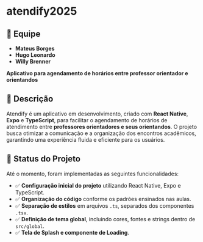 ﻿# atendify2025

 ## 👥 Equipe  

- **Mateus Borges**  
- **Hugo Leonardo**  
- **Willy Brenner**   

**Aplicativo para agendamento de horários entre professor orientador e orientandos**  

## 📌 Descrição  

Atendify é um aplicativo em desenvolvimento, criado com **React Native**, **Expo** e **TypeScript**, para facilitar o agendamento de horários de atendimento entre **professores orientadores e seus orientandos**. O projeto busca otimizar a comunicação e a organização dos encontros acadêmicos, garantindo uma experiência fluida e eficiente para os usuários.  

## 🚀 Status do Projeto  

Até o momento, foram implementadas as seguintes funcionalidades:  

- ✅ **Configuração inicial do projeto** utilizando React Native, Expo e TypeScript.   
- ✅ **Organização do código** conforme os padrões ensinados nas aulas.  
- ✅ **Separação de estilos** em arquivos `.ts`, separados dos componentes `.tsx`.  
- ✅ **Definição de tema global**, incluindo cores, fontes e strings dentro de `src/global`.  
- ✅ **Tela de Splash e componente de Loading**.  
